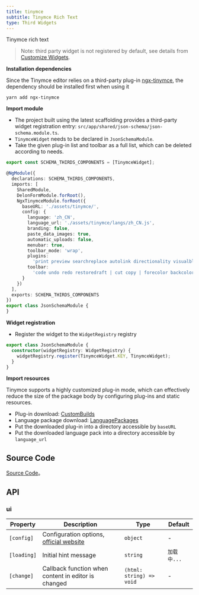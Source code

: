 ```yaml
---
title: tinymce
subtitle: Tinymce Rich Text
type: Third Widgets
---
```


Tinymce rich text

> Note: third party widget is not registered by default, see details from [Customize Widgets](https://ng-alain.com/form/customize/en).

**Installation dependencies**  

Since the Tinymce editor relies on a third-party plug-in [ngx-tinymce](https://github.com/cipchk/ngx-tinymce), the dependency should be installed first when using it

`yarn add ngx-tinymce`


**Import module**    

- The project built using the latest scaffolding provides a third-party widget registration entry: `src/app/shared/json-schema/json-schema.module.ts`.
- `TinymceWidget` needs to be declared in `JsonSchemaModule`.
- Take the given plug-in list and toolbar as a full list, which can be deleted according to needs.

```ts
export const SCHEMA_THIRDS_COMPONENTS = [TinymceWidget];

@NgModule({
  declarations: SCHEMA_THIRDS_COMPONENTS,
  imports: [
    SharedModule,
    DelonFormModule.forRoot(),
    NgxTinymceModule.forRoot({
      baseURL: './assets/tinymce/',
      config: {
        language: 'zh_CN',
        language_url: './assets/tinymce/langs/zh_CN.js',
        branding: false,
        paste_data_images: true,
        automatic_uploads: false,
        menubar: true,
        toolbar_mode: 'wrap',
        plugins:
          'print preview searchreplace autolink directionality visualblocks visualchars fullscreen image link media template code codesample table charmap hr pagebreak nonbreaking anchor insertdatetime advlist lists wordcount image textpattern help emoticons autosave autoresize',
        toolbar:
          'code undo redo restoredraft | cut copy | forecolor backcolor bold italic underline strikethrough link anchor | alignleft aligncenter alignright alignjustify outdent indent | styleselect formatselect fontselect fontsizeselect | bullist numlist | blockquote subscript superscript removeformat |  table image media charmap emoticons hr pagebreak insertdatetime print preview | fullscreen |  indent2em'
      }
    })
  ],
  exports: SCHEMA_THIRDS_COMPONENTS
})
export class JsonSchemaModule {
}
```

**Widget registration**  

- Register the widget to the `WidgetRegistry` registry

```ts
export class JsonSchemaModule {
  constructor(widgetRegistry: WidgetRegistry) {
    widgetRegistry.register(TinymceWidget.KEY, TinymceWidget);
  }
}
```

**Import resources**

Tinymce supports a highly customized plug-in mode, which can effectively reduce the size of the package body by configuring plug-ins and static resources.

- Plug-in download: [CustomBuilds](https://www.tiny.cloud/get-tiny/custom-builds/)
- Language package download: [LanguagePackages](https://www.tiny.cloud/get-tiny/language-packages/)
- Put the downloaded plug-in into a directory accessible by `baseURL`
- Put the downloaded language pack into a directory accessible by `language_url`

## Source Code

[Source Code](https://github.com/ng-alain/delon/tree/master/packages/form/widgets-third/tinymce)。

## API

### ui 

| Property | Description | Type | Default |
|----------|-------------|------|---------|
| `[config]` | Configuration options, [official website](https://www.tinymce.com/docs/configure/integration-and-setup/) | `object` | - |
| `[loading]` | Initial hint message | `string` | `加载中...` |
| `[change]` | Callback function when content in editor is changed | `(html: string) => void` | - |
